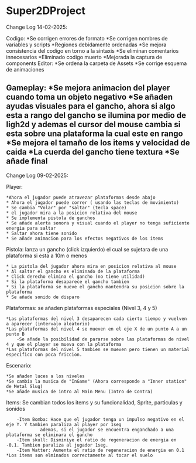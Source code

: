 # Super2DProject
Change Log 14-02-2025:

Codigo:
	*Se corrigen errores de formato
	*Se corrigen nombres de variables y scripts
	*Regiones debidamente ordenadas
	*Se mejora consistencia del codigo en torno a la sintaxis
	*Se eliminan comentarios innecesarios
	*Eliminado codigo muerto
	*Mejorada la captura de components
Editor:
	*Se ordena la carpeta de Assets
	*Se corrige esquema de animaciones
	
Gameplay:
	*Se mejora animacion del player cuando toma un objeto negativo
	*Se añaden ayudas visuales para el gancho, ahora si algo esta a rango del gancho
	 se ilumina por medio de ligh2d y ademas el cursor del mouse cambia si esta sobre una plataforma la cual este en rango
	*Se mejora el tamaño de los items y velocidad de caida
	*La cuerda del gancho tiene textura
	*Se añade final
--------------------------------------------------------------------
Change Log 09-02-2025:

Player: 

	*Ahora el jugador puede atravezar plataformas desde abajo
	* Ahora el jugador puede correr ( usando las teclas de movimiento)
	* Se cambia "Volar" por "saltar" (tecla space)
	* el jugador mira a la posicion relativa del mouse
	* Se implementa pistola de ganchos
	* Se añade alerta sonora y visual cuando el player no tenga suficiente energia para saltar
	* Saltar ahora tiene sonido
	* Se añade animacion para los efectos negativos de los items
	
Pistola: lanza un gancho (click izquierdo) el cual se sujetara de una plataforma si esta a 10m o menos
	
	* La pistola del jugador ahora mira en posicion relativa al mouse
	* Al saltar el gancho es eliminado de la plataforma
	* Click derecho elimina el gancho (no tiene utilidad)
	* Si la plataforma desaparece el gancho tambien
	* Si la plataforma se mueve el gancho mantendra su posicion sobre la plataforma
 	* Se añade sonido de disparo	

Plataformas: se añaden plataformas especiales (Nivel 3, 4 y 5)
	
	*Las plataformas del nivel 3 desaparecen cada cierto tiempo y vuelven a aparecer (intervalo aleatorio)
	*Las plataformas del nivel 4 se mueven en el eje X de un punto A a un punto B
		-Se añade la posibilidad de pararse sobre las plataformas de nivel 4 y que el player se mueva con la plataforma
	*Las plataformas del nivel 5 tambien se mueven pero tienen un material especifico con poca friccion.

Escenario: 

	*Se añaden luces a los niveles 
	*Se cambia la musica de "InGame" (Ahora corresponde a "Inner station" de Metal Slug)
	*Se añade musica de intro al Main Menu (Intro de Contra)
 
Items: Se cambian todos los items y su funcionalidad, Sprite, particulas y sonidos
	
		-Item Bomba: Hace que el jugador tenga un impulso negativo en el eje Y. Y tambien paraliza al player por 1seg
			     ademas, si el jugador se encuentra enganchado a una plataforma se eliminara el gancho
		-Item skull: Disminiye el ratio de regeneracion de energia en -0.1. Tambien paraliza al jugador	1seg.
		-Item Watter: Aumenta el ratio de regeneracion de energia en 0.1
	*Los items son elminados correctamente al tocar el suelo		     


